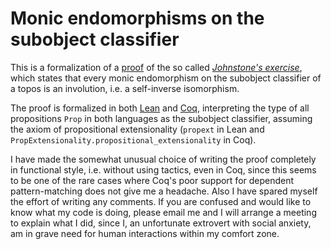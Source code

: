 Monic endomorphisms on the subobject classifier
===============================================

This is a formalization of a [proof](https://ncatlab.org/toddtrimble/published/Monic+endomorphisms+on+the+subobject+classifier) of the so called [_Johnstone's exercise_](https://ncatlab.org/nlab/show/subobject+classifier#johnstones_exercise), which states that every monic endomorphism on the subobject classifier of a topos is an involution, i.e. a self-inverse isomorphism.

The proof is formalized in both [Lean](https://leanprover.github.io/) and [Coq](https://coq.inria.fr/), interpreting the type of all propositions `Prop` in both languages as the subobject classifier, assuming the axiom of propositional extensionality (`propext` in Lean and `PropExtensionality.propositional_extensionality` in Coq).

I have made the somewhat unusual choice of writing the proof completely in functional style, i.e. without using tactics, even in Coq, since this seems to be one of the rare cases where Coq's poor support for dependent pattern-matching does not give me a headache. Also I have spared myself the effort of writing any comments. If you are confused and would like to know what my code is doing, please email me and I will arrange a meeting to explain what I did, since I, an unfortunate extrovert with social anxiety, am in grave need for human interactions within my comfort zone.